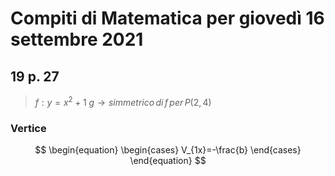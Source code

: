 # Compiti di Matematica per giovedì 16 settembre 2021

## 19 p. 27

> $f:y=x^2+1$
> $g\to simmetrico\,di\,f\,per\,P(2,4)$

### Vertice

$$
\begin{equation}
 \begin{cases} 
 V_{1x}=-\frac{b}
 \end{cases} 
 \end{equation}
$$

<!--stackedit_data:
eyJoaXN0b3J5IjpbLTExMjY5NzA2MjIsLTIwODg3NDY2MTJdfQ
==
-->